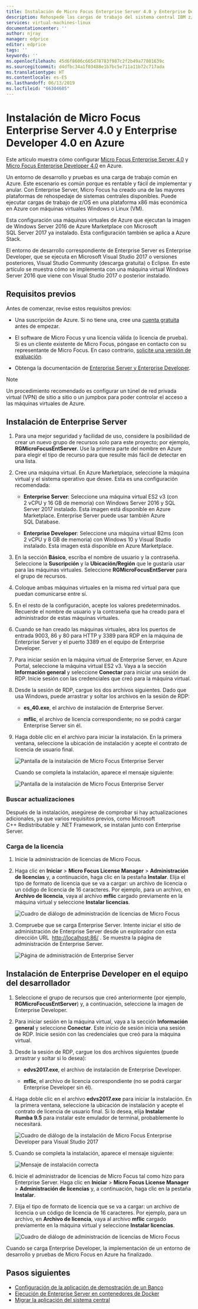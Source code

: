 ```yaml
---
title: Instalación de Micro Focus Enterprise Server 4.0 y Enterprise Developer 4.0 en Azure | Microsoft Docs
description: Rehospede las cargas de trabajo del sistema central IBM z/OS con el entorno de desarrollo y pruebas Micro Focus en Azure Virtual Machines (VM).
services: virtual-machines-linux
documentationcenter: ''
author: njray
manager: edprice
editor: edprice
tags: ''
keywords: ''
ms.openlocfilehash: 45d6f8606c665d78783f987c2f2b49a77801639c
ms.sourcegitcommit: d4dfbc34a1f03488e1b7bc5e711a11b72c717ada
ms.translationtype: HT
ms.contentlocale: es-ES
ms.lasthandoff: 06/13/2019
ms.locfileid: "66304605"
---
```

# <a name="install-micro-focus-enterprise-server-40-and-enterprise-developer-40-on-azure"></a>Instalación de Micro Focus Enterprise Server 4.0 y Enterprise Developer 4.0 en Azure

Este artículo muestra cómo configurar [Micro Focus Enterprise Server 4.0](https://www.microfocus.com/documentation/enterprise-developer/es30/) y [Micro Focus Enterprise Developer 4.0](https://www.microfocus.com/documentation/enterprise-developer/ed_30/) en Azure.

Un entorno de desarrollo y pruebas es una carga de trabajo común en Azure. Este escenario es común porque es rentable y fácil de implementar y anular. Con Enterprise Server, Micro Focus ha creado una de las mayores plataformas de rehospedaje de sistemas centrales disponibles. Puede ejecutar cargas de trabajo de z/OS en una plataforma x86 más económica en Azure con máquinas virtuales Windows o Linux (VM).

Esta configuración usa máquinas virtuales de Azure que ejecutan la imagen de Windows Server 2016 de Azure Marketplace con Microsoft SQL Server 2017 ya instalado. Esta configuración también se aplica a Azure Stack.

El entorno de desarrollo correspondiente de Enterprise Server es Enterprise Developer, que se ejecuta en Microsoft Visual Studio 2017 o versiones posteriores, Visual Studio Community (descarga gratuita) o Eclipse. En este artículo se muestra cómo se implementa con una máquina virtual Windows Server 2016 que viene con Visual Studio 2017 o posterior instalado.

## <a name="prerequisites"></a>Requisitos previos

Antes de comenzar, revise estos requisitos previos:

- Una suscripción de Azure. Si no tiene una, cree una [cuenta gratuita](https://azure.microsoft.com/free/?WT.mc_id=A261C142F) antes de empezar.

- El software de Micro Focus y una licencia válida (o licencia de prueba). Si es un cliente existente de Micro Focus, póngase en contacto con su representante de Micro Focus. En caso contrario, [solicite una versión de evaluación](https://www.microfocus.com/products/enterprise-suite/enterprise-server/trial/).

- Obtenga la documentación de [Enterprise Server y Enterprise Developer](https://www.microfocus.com/documentation/enterprise-developer/#").

> [!NOTE]
> Un procedimiento recomendado es configurar un túnel de red privada virtual (VPN) de sitio a sitio o un jumpbox para poder controlar el acceso a las máquinas virtuales de Azure.

## <a name="install-enterprise-server"></a>Instalación de Enterprise Server

1. Para una mejor seguridad y facilidad de uso, considere la posibilidad de crear un nuevo grupo de recursos solo para este proyecto; por ejemplo, **RGMicroFocusEntServer**. Use la primera parte del nombre en Azure para elegir el tipo de recurso para que resulte más fácil de detectar en una lista.

2. Cree una máquina virtual. En Azure Marketplace, seleccione la máquina virtual y el sistema operativo que desee. Esta es una configuración recomendada:

    - **Enterprise Server**: Seleccione una máquina virtual ES2 v3 (con 2 vCPU y 16 GB de memoria) con Windows Server 2016 y SQL Server 2017 instalado. Esta imagen está disponible en Azure Marketplace. Enterprise Server puede usar también Azure SQL Database.

    - **Enterprise Developer**: Seleccione una máquina virtual B2ms (con 2 vCPU y 8 GB de memoria) con Windows 10 y Visual Studio instalado. Esta imagen está disponible en Azure Marketplace.

3. En la sección **Básico**, escriba el nombre de usuario y la contraseña. Seleccione la **Suscripción** y la **Ubicación/Región** que le gustaría usar para las máquinas virtuales. Seleccione **RGMicroFocusEntServer** para el grupo de recursos.

4. Coloque ambas máquinas virtuales en la misma red virtual para que puedan comunicarse entre sí.

5. En el resto de la configuración, acepte los valores predeterminados. Recuerde el nombre de usuario y la contraseña que ha creado para el administrador de estas máquinas virtuales.

6. Cuando se han creado las máquinas virtuales, abra los puertos de entrada 9003, 86 y 80 para HTTP y 3389 para RDP en la máquina de Enterprise Server y el puerto 3389 en el equipo de Enterprise Developer.

7. Para iniciar sesión en la máquina virtual de Enterprise Server, en Azure Portal, seleccione la máquina virtual ES2 v3. Vaya a la sección **Información general** y seleccione **Conectar** para iniciar una sesión de RDP. Inicie sesión con las credenciales que creó para la máquina virtual.

8. Desde la sesión de RDP, cargue los dos archivos siguientes. Dado que usa Windows, puede arrastrar y soltar los archivos en la sesión de RDP:

    - **es\_40.exe**, el archivo de instalación de Enterprise Server.

    - **mflic**, el archivo de licencia correspondiente; no se podrá cargar Enterprise Server sin él.

9. Haga doble clic en el archivo para iniciar la instalación. En la primera ventana, seleccione la ubicación de instalación y acepte el contrato de licencia de usuario final.

     ![Pantalla de la instalación de Micro Focus Enterprise Server](media/01-enterprise-server.png)

     Cuando se completa la instalación, aparece el mensaje siguiente:

     ![Pantalla de la instalación de Micro Focus Enterprise Server](media/02-enterprise-server.png)

### <a name="check-for-updates"></a>Buscar actualizaciones

Después de la instalación, asegúrese de comprobar si hay actualizaciones adicionales, ya que varios requisitos previos, como Microsoft C++ Redistributable y .NET Framework, se instalan junto con Enterprise Server.

### <a name="upload-the-license"></a>Carga de la licencia

1. Inicie la administración de licencias de Micro Focus.

2. Haga clic en **Iniciar** \> **Micro Focus License Manager** \> **Administración de licencias** y, a continuación, haga clic en la pestaña **Instalar**. Elija el tipo de formato de licencia que se va a cargar: un archivo de licencia o un código de licencia de 16 caracteres. Por ejemplo, para un archivo, en **Archivo de licencia**, vaya al archivo **mflic** cargado previamente en la máquina virtual y seleccione **Instalar licencias**.

     ![Cuadro de diálogo de administración de licencias de Micro Focus](media/03-enterprise-server.png)

3. Compruebe que se carga Enterprise Server. Intente iniciar el sitio de administración de Enterprise Server desde un explorador con esta dirección URL  <http://localhost:86/> . Se muestra la página de administración de Enterprise Server.

     ![Página de administración de Enterprise Server](media/04-enterprise-admin.png)

## <a name="install-enterprise-developer-on-the-developer-machine"></a>Instalación de Enterprise Developer en el equipo del desarrollador

1. Seleccione el grupo de recursos que creó anteriormente (por ejemplo, **RGMicroFocusEntServer**) y, a continuación, seleccione la imagen de Enterprise Developer.

2. Para iniciar sesión en la máquina virtual, vaya a la sección **Información general** y seleccione **Conectar**. Este inicio de sesión inicia una sesión de RDP. Inicie sesión con las credenciales que creó para la máquina virtual.

3. Desde la sesión de RDP, cargue los dos archivos siguientes (puede arrastrar y soltar si lo desea):

    - **edvs2017.exe**, el archivo de instalación de Enterprise Developer.

    - **mflic**, el archivo de licencia correspondiente (no se podrá cargar Enterprise Developer sin él).

4. Haga doble clic en el archivo **edvs2017.exe** para iniciar la instalación. En la primera ventana, seleccione la ubicación de instalación y acepte el contrato de licencia de usuario final. Si lo desea, elija **Instalar Rumba 9.5** para instalar este emulador de terminal, probablemente lo necesitará.

     ![Cuadro de diálogo de la instalación de Micro Focus Enterprise Developer para Visual Studio 2017](media/04-enterprise-server.png)

5. Cuando se completa la instalación, aparece el mensaje siguiente:

     ![Mensaje de instalación correcta](media/05-enterprise-server.png)

6. Inicie el administrador de licencias de Micro Focus tal como hizo para Enterprise Server. Haga clic en **Iniciar** \> **Micro Focus License Manager** \> **Administración de licencias** y, a continuación, haga clic en la pestaña **Instalar**.

7. Elija el tipo de formato de licencia que se va a cargar: un archivo de licencia o un código de licencia de 16 caracteres. Por ejemplo, para un archivo, en **Archivo de licencia**, vaya al archivo **mflic** cargado previamente en la máquina virtual y seleccione **Instalar licencias**.

     ![Cuadro de diálogo de administración de licencias de Micro Focus](media/07-enterprise-server.png)

Cuando se carga Enterprise Developer, la implementación de un entorno de desarrollo y pruebas de Micro Focus en Azure ha finalizado.

## <a name="next-steps"></a>Pasos siguientes

- [Configuración de la aplicación de demostración de un Banco](./demo.md)
- [Ejecución de Enterprise Server en contenedores de Docker](./run-enterprise-server-container.md)
- [Migrar la aplicación del sistema central](/azure/architecture/cloud-adoption/infrastructure/mainframe-migration/application-strategies)
